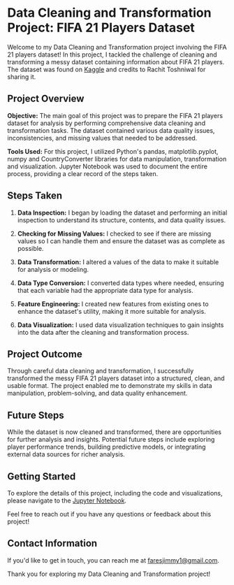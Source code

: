 # Data Cleaning and Transformation Project: FIFA 21 Players Dataset

Welcome to my Data Cleaning and Transformation project involving the FIFA 21 players dataset! In this project, I tackled the challenge of cleaning and transforming a messy dataset containing information about FIFA 21 players. The dataset was found on [Kaggle](https://www.kaggle.com/datasets/yagunnersya/fifa-21-messy-raw-dataset-for-cleaning-exploring) and credits to Rachit Toshniwal for sharing it.

## Project Overview

**Objective:** The main goal of this project was to prepare the FIFA 21 players dataset for analysis by performing comprehensive data cleaning and transformation tasks. The dataset contained various data quality issues, inconsistencies, and missing values that needed to be addressed.

**Tools Used:** For this project, I utilized Python's pandas, matplotlib.pyplot, numpy and CountryConverter libraries for data manipulation, transformation and visualization. Jupyter Notebook was used to document the entire process, providing a clear record of the steps taken.

## Steps Taken

1. **Data Inspection:** I began by loading the dataset and performing an initial inspection to understand its structure, contents, and data quality issues.

2. **Checking for Missing Values:** I checked to see if there are missing values so I can handle them and ensure the dataset was as complete as possible.

3. **Data Transformation:** I altered a values of the data to make it suitable for analysis or modeling.

4. **Data Type Conversion:** I converted data types where needed, ensuring that each variable had the appropriate data type for analysis.

7. **Feature Engineering:** I created new features from existing ones to enhance the dataset's utility, making it more suitable for analysis.

8. **Data Visualization:** I used data visualization techniques to gain insights into the data after the cleaning and transformation process.

## Project Outcome

Through careful data cleaning and transformation, I successfully transformed the messy FIFA 21 players dataset into a structured, clean, and usable format. The project enabled me to demonstrate my skills in data manipulation, problem-solving, and data quality enhancement.

## Future Steps

While the dataset is now cleaned and transformed, there are opportunities for further analysis and insights. Potential future steps include exploring player performance trends, building predictive models, or integrating external data sources for richer analysis.

## Getting Started

To explore the details of this project, including the code and visualizations, please navigate to the [Jupyter Notebook](fifa21_data_cleaning.ipynb).

Feel free to reach out if you have any questions or feedback about this project!

## Contact Information

If you'd like to get in touch, you can reach me at [faresjimmy1@gmail.com](mailto:faresjimmy1@gmail).

Thank you for exploring my Data Cleaning and Transformation project!

